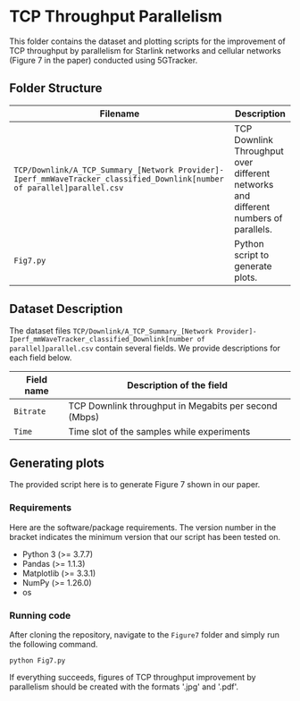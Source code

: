 # TCP Throughput Parallelism 

This folder contains the dataset and plotting scripts for the improvement of TCP throughput by parallelism for Starlink networks and cellular networks (Figure 7 in the paper) conducted using 5GTracker.
## Folder Structure   

| Filename                    | Description                                                                                                |
|------------------------------------------|---------------------------------------------------------------|
|`TCP/Downlink/A_TCP_Summary_[Network Provider]-Iperf_mmWaveTracker_classified_Downlink[number of parallel]parallel.csv`|TCP Downlink Throughput over different networks and different numbers of parallels.|
| `Fig7.py` | Python script to generate plots.|

## Dataset Description

The dataset files `TCP/Downlink/A_TCP_Summary_[Network Provider]-Iperf_mmWaveTracker_classified_Downlink[number of parallel]parallel.csv` contain several fields. We provide descriptions for each field below.

| Field name           | Description of the field                                           |
|----------------------|--------------------------------------------------------------------|
| `Bitrate`               | TCP Downlink throughput in Megabits per second (Mbps)                           |
| `Time`        | Time slot of the samples while experiments                   |
## Generating plots

The provided script here is to generate Figure 7 shown in our paper.
### Requirements

Here are the software/package requirements. The version number in the bracket indicates the minimum version that our script has been tested on.

- Python 3 (>= 3.7.7)
- Pandas (>= 1.1.3)
- Matplotlib (>= 3.3.1)
- NumPy (>= 1.26.0)
- os

### Running code


After cloning the repository, navigate to the `Figure7` folder and simply run the following command.

`python Fig7.py`

If everything succeeds, figures of TCP throughput improvement by parallelism should be created with the formats '.jpg' and '.pdf'.
